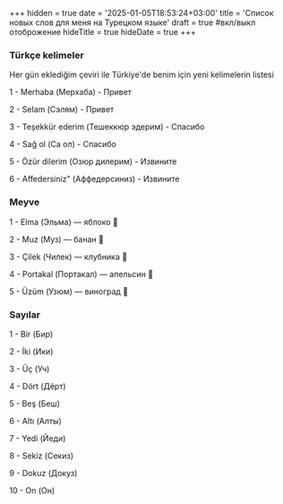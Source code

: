 +++
hidden = true
date = '2025-01-05T18:53:24+03:00'
title = 'Список новых слов для меня на Турецком языке'
draft = true  #вкл/выкл отоброжение
hideTitle = true 
hideDate = true
+++

### Türkçe kelimeler

Her gün eklediğim çeviri ile Türkiye'de benim için yeni kelimelerin listesi

1 - Merhaba (Мерхаба) - Привет

2 - Selam (Сэлям) - Привет

3 - Teşekkür ederim (Тешеккюр эдерим) - Спасибо

4 - Sağ ol (Са ол) - Спасибо

5 - Özür dilerim (Озюр дилерим) - Извините

6 - Affedersiniz" (Аффедерсиниз) - Извините

### Meyve

1 - Elma (Эльма) — яблоко 🍎

2 - Muz (Муз) — банан 🍌

3 - Çilek (Чилек) — клубника 🍓

4 - Portakal (Портакал) — апельсин 🍊

5 - Üzüm (Узюм) — виноград 🍇

### Sayılar

1 - Bir (Бир)

2 - İki (Ики)

3 - Üç (Уч)

4 - Dört (Дёрт)

5 - Beş (Беш)

6 - Altı (Алты)

7 - Yedi (Йеди)

8 - Sekiz (Секиз)

9 - Dokuz (Докуз)

10 - On (Он)